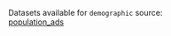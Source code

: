 Datasets available for `demographic` source:  
[population_ads](https://docs.upgini.com/public/demographic/population_ads)  
